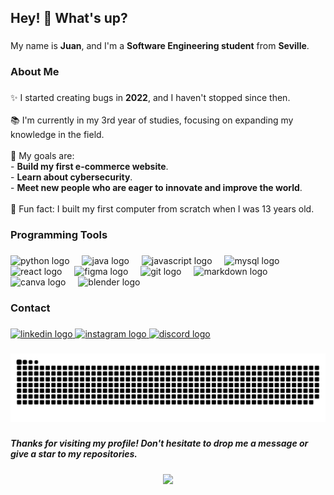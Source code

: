 <h2 align="left">Hey! 👋 What's up?</h2>   

###  

<p align="left">My name is <strong>Juan</strong>, and I'm a <strong>Software Engineering student</strong> from <strong>Seville</strong>.</p>  

###  

<h3 align="left">About Me</h3>  

###  

<p align="left">✨ I started creating bugs in <strong>2022</strong>, and I haven't stopped since then.  <br><br>📚 I'm currently in my 3rd year of studies, focusing on expanding my knowledge in the field.  <br><br>🎯 My goals are:  <br>- <strong>Build my first e-commerce website</strong>.  <br>- <strong>Learn about cybersecurity</strong>.  <br>- <strong>Meet new people who are eager to innovate and improve the world</strong>.  <br><br>🎲 Fun fact: I built my first computer from scratch when I was 13 years old.</p>  

###  

<h3 align="left">Programming Tools</h3>  

###  

<div align="left">  
  <img src="https://cdn.jsdelivr.net/gh/devicons/devicon/icons/python/python-original.svg" height="40" alt="python logo"  />  
  <img width="12" />  
  <img src="https://cdn.jsdelivr.net/gh/devicons/devicon/icons/java/java-original.svg" height="40" alt="java logo"  />  
  <img width="12" />  
  <img src="https://cdn.jsdelivr.net/gh/devicons/devicon/icons/javascript/javascript-original.svg" height="40" alt="javascript logo"  />  
  <img width="12" />  
  <img src="https://cdn.jsdelivr.net/gh/devicons/devicon/icons/mysql/mysql-original.svg" height="40" alt="mysql logo"  />  
  <img width="12" />  
  <img src="https://cdn.jsdelivr.net/gh/devicons/devicon/icons/react/react-original.svg" height="40" alt="react logo"  />  
  <img width="12" />  
  <img src="https://cdn.jsdelivr.net/gh/devicons/devicon/icons/figma/figma-original.svg" height="40" alt="figma logo"  />  
  <img width="12" />  
  <img src="https://cdn.jsdelivr.net/gh/devicons/devicon/icons/git/git-original.svg" height="40" alt="git logo"  />  
  <img width="12" />  
  <img src="https://cdn.jsdelivr.net/gh/devicons/devicon/icons/markdown/markdown-original.svg" height="40" alt="markdown logo"  />  
  <img width="12" />  
  <img src="https://cdn.jsdelivr.net/gh/devicons/devicon/icons/canva/canva-original.svg" height="40" alt="canva logo"  />  
  <img width="12" />  
  <img src="https://cdn.jsdelivr.net/gh/devicons/devicon/icons/blender/blender-original.svg" height="40" alt="blender logo"  />  
</div>  

###  

<h3 align="left">Contact</h3>  

###  

<div align="left">  
  <a href="https://www.linkedin.com/in/juan-cardesa-sosa-a39623258/" target="_blank">  
    <img src="https://raw.githubusercontent.com/maurodesouza/profile-readme-generator/master/src/assets/icons/social/linkedin/default.svg" width="52" height="40" alt="linkedin logo"  />  
  </a>  
  <a href="https://www.instagram.com/juancardesa/" target="_blank">  
    <img src="https://raw.githubusercontent.com/maurodesouza/profile-readme-generator/master/src/assets/icons/social/instagram/default.svg" width="52" height="40" alt="instagram logo"  />  
  </a>  
  <a href="https://discordapp.com/users/561818013788274688" target="_blank">  
    <img src="https://raw.githubusercontent.com/maurodesouza/profile-readme-generator/master/src/assets/icons/social/discord/default.svg" width="52" height="40" alt="discord logo"  />  
  </a>  
</div>  

###  

<img src="https://raw.githubusercontent.com/JuanCardesa/JuanCardesa/output/snake.svg" alt="Snake animation" />  

###  

<h5 align="left">Thanks for visiting my profile! Don't hesitate to drop me a message or give a star to my repositories.</h5>  

###  

<div align="center">  
  <img height="200" src="https://media0.giphy.com/media/v1.Y2lkPTc5MGI3NjExendicXZjMXdzdW5kbHJubWtqcXNmZzh2NnR5OXZjY2M0NmtqazRvaiZlcD12MV9pbnRlcm5hbF9naWZfYnlfaWQmY3Q9Zw/txcIHRNl2vcDm/giphy.gif"  />  
</div>  

###  
